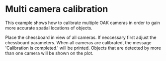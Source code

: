 # Multi camera calibration
This example shows how to calibrate multiple OAK cameras in order to gain more accurate spatial locations of objects.

Place the chessboard in view of all cameras. If neccessary first adjust the chessboard parameters. When all cameras are calibrated, the message 'Calibration is completed.' will be printed. Objects that are detected by more than one camera will be shown on the plot.

